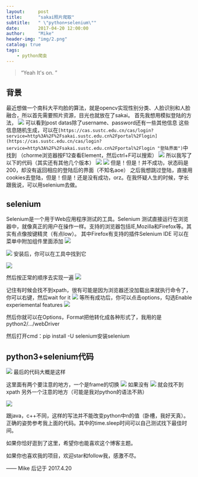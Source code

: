 ```yaml
---
layout:     post
title:      "sakai照片爬取"
subtitle:   " \"python+selenium\""
date:       2017-04-20 12:00:00
author:     "Mike"
header-img: "img/2.png"
catalog: true
tags:
    - python爬虫
---
```


> “Yeah It's on. ”

## 背景

最近想做一个南科大平均脸的算法，就是opencv实现性别分类、人脸识别和人脸融合，所以首先需要照片资源，目光也就放在了sakai。
首先我想用模拟登陆的方法，
![](http://i.imgur.com/kyzyMGz.png)
可以看到post datas除了username、password还有一些其他信息
这些信息随机生成，可以在`[https://cas.sustc.edu.cn/cas/login?service=http%3A%2F%2Fsakai.sustc.edu.cn%2Fportal%2Flogin](https://cas.sustc.edu.cn/cas/login?service=http%3A%2F%2Fsakai.sustc.edu.cn%2Fportal%2Flogin "登陆界面")`中找到
（chorme浏览器按F12查看Element，然后ctrl+F可以搜索）
![](http://i.imgur.com/hVVOKnz.png)
所以我写了以下的代码（其实还有其他几个版本）
![](http://i.imgur.com/9y2Oqx8.png)
![](http://i.imgur.com/YKoCLeP.png)
但是！但是！并不成功，状态码是200，却没有返回相应的登陆后的界面（不知名aoe）
之后我想跳过登陆，直接用cookies去登陆，但是！但是！还是没有成功，orz。在我怀疑人生的时候，学长跟我说，可以用selenium去做。


## selenium
Selenium是一个用于Web应用程序测试的工具。Selenium 测试直接运行在浏览器中，就像真正的用户在操作一样。支持的浏览器包括IE,Mozilla和Firefox等。其实有点像按键精灵（有点low）。
其中Firefox有支持的插件Selenium IDE
可以在菜单中附加组件里面添加
![](http://i.imgur.com/EG3YEGW.png)

![](http://i.imgur.com/q0h5rw2.png)
安装后，你可以在工具中找到它

![](http://i.imgur.com/5ADCpsY.png)

然后按正常的顺序去实现一遍
![](http://i.imgur.com/LjxISjP.png)

记住有时候会找不到xpath，很有可能是因为浏览器还没加载出来就执行命令了，你可以右键，然后wait for it
![](http://i.imgur.com/KaBLzsH.png)
等所有成功后，你可以点击options，勾选Enable experiemental features
![](http://i.imgur.com/yrx8AH9.png)

然后你就可以在Options，Format把他转化成各种形式了，我用的是python2/.../webDriver

然后打开cmd：pip install -U selenium安装selenium


## python3+selenium代码

![](http://i.imgur.com/wAGSPkv.png)
最后的代码大概是这样

这里面有两个要注意的地方，一个是frame的切换
![](http://i.imgur.com/ojixr69.png)
如果没有
![](http://i.imgur.com/UW6zhH8.png)
就会找不到xpath
另外一个注意的地方（可能是我对python的语法不熟）

![](http://i.imgur.com/8Nnzz8t.png)

跟java，c++不同，这样的写法并不能改变python中n的值（卧槽，我好天真）。正确的姿势参考我上面的代码。其中的time.sleep时间可以自己测试找下最佳时间。


如果你恰好逛到了这里，希望你也能喜欢这个博客主题。

如果你也喜欢我的项目，欢迎star和follow我，感激不尽。

—— Mike 后记于 2017.4.20
